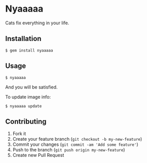 # Nyaaaaa

Cats fix everything in your life.

## Installation

    $ gem install nyaaaaa

## Usage

    $ nyaaaaa
    
And you will be satisfied.

To update image info:

    $ nyaaaaa update

## Contributing

1. Fork it
2. Create your feature branch (`git checkout -b my-new-feature`)
3. Commit your changes (`git commit -am 'Add some feature'`)
4. Push to the branch (`git push origin my-new-feature`)
5. Create new Pull Request
